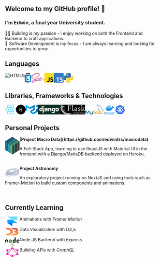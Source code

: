 ## Welcome to my GitHub profile! 👋

### I'm Edwin, a final year University student.
👩‍💻 Building is my passion - I enjoy working on both the Frontend and Backend to craft applications.  
🎯 Software Development is my focus - I am always learning and looking for opportunities to grow.
 
## Languages
<img align="left" alt="HTML5" height="32px" src="https://github.com/edwinlzs/edwinlzs/blob/main/assets/techlogos/HTML5.svg" />
<img align="left" alt="CSS3" height="32px" src="https://github.com/edwinlzs/edwinlzs/blob/main/assets/techlogos/CSS.svg" />
<img align="left" alt="Sass" height="32px" src="https://github.com/edwinlzs/edwinlzs/blob/main/assets/techlogos/Sass.svg" />
<img align="left" alt="JavaScript" height="32px" src="https://github.com/edwinlzs/edwinlzs/blob/main/assets/techlogos/JavaScript.svg" />
<img align="left" alt="TypeScript" height="32px" src="https://github.com/edwinlzs/edwinlzs/blob/main/assets/techlogos/TypeScript.svg" />
<img align="left" alt="Python" height="32px" src="https://github.com/edwinlzs/edwinlzs/blob/main/assets/techlogos/Python.svg" />
<br/><br/>

## Libraries, Frameworks & Technologies
<img align="left" alt="React" height="32px" src="https://github.com/edwinlzs/edwinlzs/blob/main/assets/techlogos/React.svg" />
<img align="left" alt="Next.js" height="32px" src="https://github.com/edwinlzs/edwinlzs/blob/main/assets/techlogos/NextJS.png" />
<img align="left" alt="Material UI" height="32px" src="https://github.com/edwinlzs/edwinlzs/blob/main/assets/techlogos/Material UI.svg" />
<img align="left" alt="Django" height="32px" src="https://github.com/edwinlzs/edwinlzs/blob/main/assets/techlogos/Django.svg" />
<img align="left" alt="Flask" height="32px" src="https://github.com/edwinlzs/edwinlzs/blob/main/assets/techlogos/Flask.png" />
<img align="left" alt="MySQL" height="32px" src="https://github.com/edwinlzs/edwinlzs/blob/main/assets/techlogos/MySQL.svg" />
<img align="left" alt="Docker" height="32px" src="https://github.com/edwinlzs/edwinlzs/blob/main/assets/techlogos/Docker.png" />
<img align="left" alt="Kubernetes" height="32px" src="https://github.com/edwinlzs/edwinlzs/blob/main/assets/techlogos/Kubernetes.svg" />
<br/><br/>

## Personal Projects
<div>
 <img align="left" alt="Project Macro Data" width="48px" src="https://github.com/edwinlzs/edwinlzs/blob/main/assets/projects/macrodatalogodark.png" /> <strong>[Project Macro Data](https://github.com/edwinlzs/macrodata)</strong><br/>
 <p>
  A Full-Stack App, learning to use ReactJS with Material UI in the frontend with a Django/MariaDB backend deployed on Heroku.
 </p>
</div> <br/>

<div>
 <img align="left" alt="Astronomy" width="48px" src="https://github.com/edwinlzs/edwinlzs/blob/main/assets/projects/pngGalaxy.png" />
 <div>
 <strong>Project Astronomy</strong><br/>
 <p>
 An exploratory project running on NextJS and using tools such as Framer-Motion to build custom components and animations.
 </p>
 </div>
</div> <br/>

## Currently Learning
<div><img align="left" alt="Framer" height="32px" width="48px" src="https://github.com/edwinlzs/edwinlzs/blob/main/assets/techlogos/Framer.svg" /> Animations with <em>Framer Motion</em></div> <br/>
<div><img align="left" alt="D3.js" height="32px" width="48px" src="https://github.com/edwinlzs/edwinlzs/blob/main/assets/techlogos/D3.svg" /> Data Visualization with <em>D3.js</em></div> <br/>
<div><img align="left" alt="Express" height="32px" width="48px" src="https://github.com/edwinlzs/edwinlzs/blob/main/assets/techlogos/NodeJS.svg" /> Node.JS Backend with <em>Express</em></div> <br/>
<div><img align="left" alt="GraphQL" height="32px" width="48px" src="https://github.com/edwinlzs/edwinlzs/blob/main/assets/techlogos/GraphQL.svg" /> Building APIs with <em>GraphQL</em></div> <br/>



<!--
**edwinlzs/edwinlzs** is a ✨ _special_ ✨ repository because its `README.md` (this file) appears on your GitHub profile.

Here are some ideas to get you started:

- 🔭 I’m currently working on ...
- 🌱 I’m currently learning ...
- 👯 I’m looking to collaborate on ...
- 🤔 I’m looking for help with ...
- 💬 Ask me about ...
- 📫 How to reach me: ...
- 😄 Pronouns: ...
- ⚡ Fun fact: ...
-->
